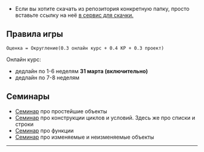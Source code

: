 - Если вы хотите скачать из репозитория конкретную папку, просто вставьте ссылку на неё [в сервис для скачки.](https://minhaskamal.github.io/DownGit/#/home)

## Правила игры

```
Оценка = Округление(0.3 онлайн курс + 0.4 КР + 0.3 проект)
```

Онлайн курс:
* дедлайн по 1-6 неделям **31 марта (включительно)**
* дедлайн по 7-8 неделям

## Семинары

- [Семинар](https://nbviewer.org/github/ahmedushka7/hse-mimi-python/blob/main/seminars/sem_01.ipynb) про простейшие объекты
- [Семинар](https://nbviewer.org/github/ahmedushka7/hse-mimi-python/blob/main/seminars/sem_02.ipynb) про конструкции циклов и условий. Здесь же про списки и строки
- [Семинар](https://nbviewer.org/github/ahmedushka7/hse-mimi-python/blob/main/seminars/sem_03.ipynb) про функции 
- [Семинар](https://nbviewer.org/github/ahmedushka7/hse-mimi-python/blob/main/seminars/sem_04.ipynb) про изменяемые и неизменяемые объекты

---
